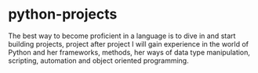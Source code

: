 # python-projects
The best way to become proficient in a language is to dive in and start building projects, project after project I will gain experience in the world of Python and her frameworks, methods, her ways of data type manipulation, scripting, automation and object oriented programming.
